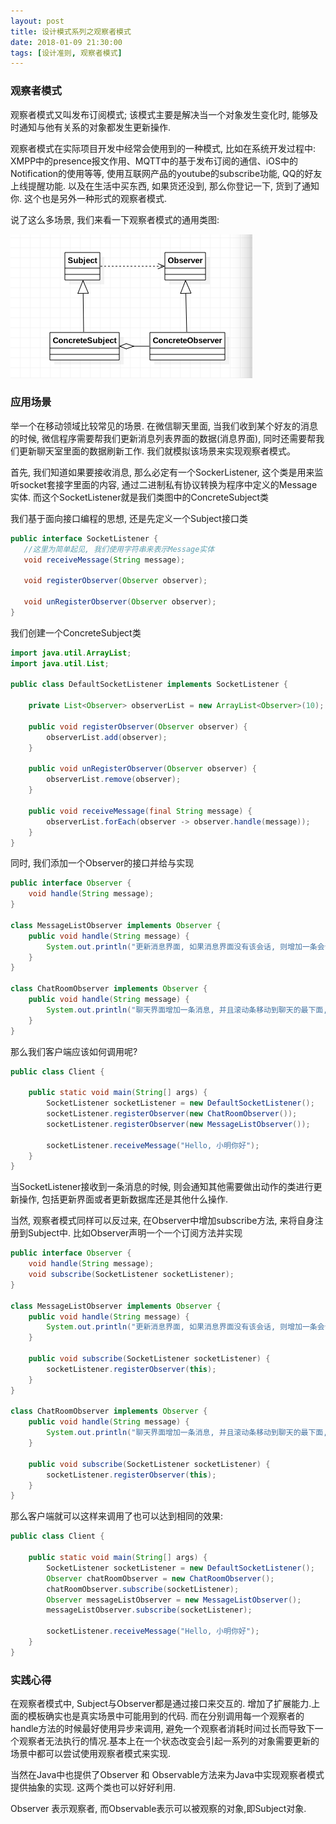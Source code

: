 ```yaml
---
layout: post
title: 设计模式系列之观察者模式
date: 2018-01-09 21:30:00
tags: [设计准则, 观察者模式]
---
```


### 观察者模式

观察者模式又叫发布订阅模式; 该模式主要是解决当一个对象发生变化时, 能够及时通知与他有关系的对象都发生更新操作.

观察者模式在实际项目开发中经常会使用到的一种模式, 比如在系统开发过程中: XMPP中的presence报文作用、MQTT中的基于发布订阅的通信、iOS中的Notification的使用等等, 使用互联网产品的youtube的subscribe功能, QQ的好友上线提醒功能. 以及在生活中买东西, 如果货还没到, 那么你登记一下, 货到了通知你. 这个也是另外一种形式的观察者模式.

说了这么多场景, 我们来看一下观察者模式的通用类图:

![观察者模式通用类图](/assets/images/2018-01-09-design-pattern-observer.png)

### 应用场景

 举一个在移动领域比较常见的场景. 在微信聊天里面, 当我们收到某个好友的消息的时候, 微信程序需要帮我们更新消息列表界面的数据(消息界面), 同时还需要帮我们更新聊天室里面的数据刷新工作. 我们就模拟该场景来实现观察者模式。

 首先, 我们知道如果要接收消息, 那么必定有一个SockerListener, 这个类是用来监听socket套接字里面的内容, 通过二进制私有协议转换为程序中定义的Message实体. 而这个SocketListener就是我们类图中的ConcreteSubject类

我们基于面向接口编程的思想, 还是先定义一个Subject接口类

 ```java
 public interface SocketListener {
    //这里为简单起见, 我们使用字符串来表示Message实体
    void receiveMessage(String message);

    void registerObserver(Observer observer);

    void unRegisterObserver(Observer observer);
}

```

我们创建一个ConcreteSubject类

```java
import java.util.ArrayList;
import java.util.List;

public class DefaultSocketListener implements SocketListener {

    private List<Observer> observerList = new ArrayList<Observer>(10);

    public void registerObserver(Observer observer) {
        observerList.add(observer);
    }

    public void unRegisterObserver(Observer observer) {
        observerList.remove(observer);
    }

    public void receiveMessage(final String message) {
        observerList.forEach(observer -> observer.handle(message));
    }
}
```

同时, 我们添加一个Observer的接口并给与实现

```java
public interface Observer {
    void handle(String message);
}

class MessageListObserver implements Observer {
    public void handle(String message) {
        System.out.println("更新消息界面, 如果消息界面没有该会话, 则增加一条会话, 如果存在则更新该会话的最新聊天记录");
    }
}

class ChatRoomObserver implements Observer {
    public void handle(String message) {
        System.out.println("聊天界面增加一条消息, 并且滚动条移动到聊天的最下面, 显示最新的消息");
    }
}
```

那么我们客户端应该如何调用呢?

```java
public class Client {

    public static void main(String[] args) {
        SocketListener socketListener = new DefaultSocketListener();
        socketListener.registerObserver(new ChatRoomObserver());
        socketListener.registerObserver(new MessageListObserver());

        socketListener.receiveMessage("Hello, 小明你好");
    }
}
```

当SocketListener接收到一条消息的时候, 则会通知其他需要做出动作的类进行更新操作, 包括更新界面或者更新数据库还是其他什么操作.

当然, 观察者模式同样可以反过来, 在Observer中增加subscribe方法, 来将自身注册到Subject中. 比如Observer声明一个一个订阅方法并实现

```java
public interface Observer {
    void handle(String message);
    void subscribe(SocketListener socketListener);
}

class MessageListObserver implements Observer {
    public void handle(String message) {
        System.out.println("更新消息界面, 如果消息界面没有该会话, 则增加一条会话, 如果存在则更新该会话的最新聊天记录");
    }

    public void subscribe(SocketListener socketListener) {
        socketListener.registerObserver(this);
    }
}

class ChatRoomObserver implements Observer {
    public void handle(String message) {
        System.out.println("聊天界面增加一条消息, 并且滚动条移动到聊天的最下面, 显示最新的消息");
    }

    public void subscribe(SocketListener socketListener) {
        socketListener.registerObserver(this);
    }
}
```

那么客户端就可以这样来调用了也可以达到相同的效果:

```java
public class Client {

    public static void main(String[] args) {
        SocketListener socketListener = new DefaultSocketListener();
        Observer chatRoomObserver = new ChatRoomObserver();
        chatRoomObserver.subscribe(socketListener);
        Observer messageListObserver = new MessageListObserver();
        messageListObserver.subscribe(socketListener);

        socketListener.receiveMessage("Hello, 小明你好");
    }
}
```

### 实践心得

在观察者模式中, Subject与Observer都是通过接口来交互的. 增加了扩展能力.上面的模板确实也是真实场景中可能用到的代码. 而在分别调用每一个观察者的handle方法的时候最好使用异步来调用, 避免一个观察者消耗时间过长而导致下一个观察者无法执行的情况.基本上在一个状态改变会引起一系列的对象需要更新的场景中都可以尝试使用观察者模式来实现.

当然在Java中也提供了Observer 和 Observable方法来为Java中实现观察者模式提供抽象的实现. 这两个类也可以好好利用.

Observer 表示观察者, 而Observable表示可以被观察的对象,即Subject对象.


